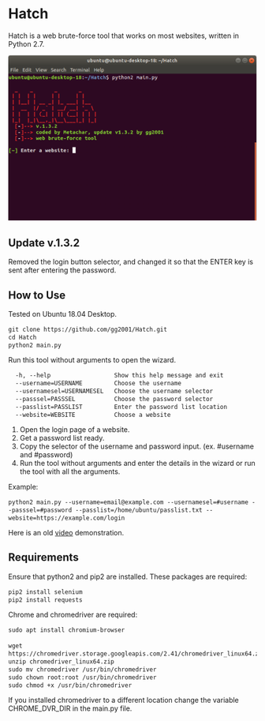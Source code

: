 # Hatch
Hatch is a web brute-force tool that works on most websites, written in Python 2.7.

![Screenshot 1](screenshots/screenshot1.png)

## Update v.1.3.2
Removed the login button selector, and changed it so that the ENTER key is sent after entering the password.

## How to Use
Tested on Ubuntu 18.04 Desktop.
```
git clone https://github.com/gg2001/Hatch.git
cd Hatch
python2 main.py
```

Run this tool without arguments to open the wizard.
```
  -h, --help                  Show this help message and exit
  --username=USERNAME         Choose the username
  --usernamesel=USERNAMESEL   Choose the username selector
  --passsel=PASSSEL           Choose the password selector
  --passlist=PASSLIST         Enter the password list location
  --website=WEBSITE           Choose a website
```

1. Open the login page of a website.
2. Get a password list ready.
3. Copy the selector of the username and password input. (ex. #username and #password)
4. Run the tool without arguments and enter the details in the wizard or run the tool with all the arguments.

Example:
```
python2 main.py --username=email@example.com --usernamesel=#username --passsel=#password --passlist=/home/ubuntu/passlist.txt --website=https://example.com/login
```

Here is an old [video](https://youtu.be/Hd_kQVnajxk) demonstration.

## Requirements
Ensure that python2 and pip2 are installed. These packages are required:
```
pip2 install selenium
pip2 install requests
```

Chrome and chromedriver are required:
```
sudo apt install chromium-browser

wget https://chromedriver.storage.googleapis.com/2.41/chromedriver_linux64.zip
unzip chromedriver_linux64.zip
sudo mv chromedriver /usr/bin/chromedriver
sudo chown root:root /usr/bin/chromedriver
sudo chmod +x /usr/bin/chromedriver
```

If you installed chromedriver to a different location change the variable CHROME_DVR_DIR in the main.py file. 
